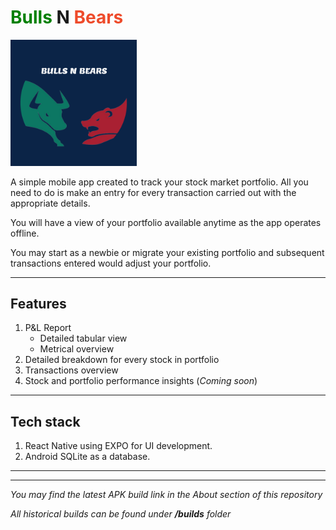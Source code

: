 # **<span style='color:green;'>Bulls</span> N <span style='color:#EE4B2B;'>Bears</span>**
<!-- ![logo](./assets/icon.png) -->
<img src="./assets//icon.png" alt="Logo" width=40% height=40%>


A simple mobile app created to track your stock market portfolio. All you need to do is make an entry for every transaction carried out with the appropriate details.

You will have a view of your portfolio available anytime as the app operates offline.

You may start as a newbie or migrate your existing portfolio and subsequent transactions entered would adjust your portfolio.

***
## Features

1. P&L Report
    * Detailed tabular view
    * Metrical overview
2. Detailed breakdown for every stock in portfolio
3. Transactions overview
4. Stock and portfolio performance insights (_Coming soon_)

***
## Tech stack

1. React Native using EXPO for UI development.
2. Android SQLite as a database. 

---
---

_You may find the latest APK build link in the About section of this repository_

_All historical builds can be found under **/builds** folder_